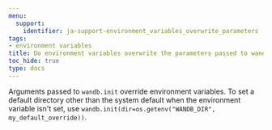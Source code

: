 ```yaml
---
menu:
  support:
    identifier: ja-support-environment_variables_overwrite_parameters
tags:
- environment variables
title: Do environment variables overwrite the parameters passed to wandb.init()?
toc_hide: true
type: docs
---
```


Arguments passed to `wandb.init` override environment variables. To set a default directory other than the system default when the environment variable isn't set, use `wandb.init(dir=os.getenv("WANDB_DIR", my_default_override))`.
